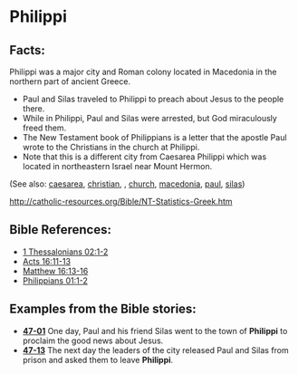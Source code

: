 # Philippi #

## Facts: ##

Philippi was a major city and Roman colony located in Macedonia in the northern part of ancient Greece.

 * Paul and Silas traveled to Philippi to preach about Jesus to the people there.
 * While in Philippi, Paul and Silas were arrested, but God miraculously freed them.
 * The New Testament book of Philippians is a letter that the apostle Paul wrote to the Christians in the church at Philippi.
 * Note that this is a different city from Caesarea Philippi which was located in northeastern Israel near Mount Hermon.
 
(See also: [caesarea](../other/caesarea.md), [christian](../kt/christian.md), , [church](../kt/church.md), [macedonia](../other/macedonia.md), [paul](../other/paul.md), [silas](../other/silas.md))

http://catholic-resources.org/Bible/NT-Statistics-Greek.htm

## Bible References: ##

* [1 Thessalonians 02:1-2](https://door43.org/en/bible/notes/1th/02/01)
* [Acts 16:11-13](https://door43.org/en/bible/notes/act/16/11)
* [Matthew 16:13-16](https://door43.org/en/bible/notes/mat/16/13)
* [Philippians 01:1-2](https://door43.org/en/bible/notes/php/01/01)

## Examples from the Bible stories: ##

 * __[47-01](https://door43.org/en/obs/notes/frames/47-01)__ One day, Paul and his friend Silas went to the town of __Philippi__ to proclaim the good news about Jesus. 
 * __[47-13](https://door43.org/en/obs/notes/frames/47-13)__ The next day the leaders of the city released Paul and Silas from prison and asked them to leave __Philippi__. 



